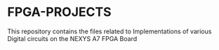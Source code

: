 # FPGA-PROJECTS
This repository contains the files related to Implementations of various Digital circuits on the NEXYS A7 FPGA Board
